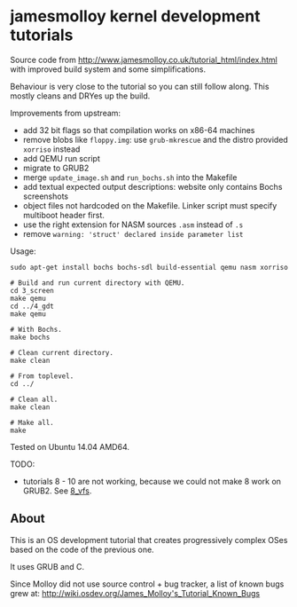 # jamesmolloy kernel development tutorials

Source code from <http://www.jamesmolloy.co.uk/tutorial_html/index.html> with improved build system and some simplifications.

Behaviour is very close to the tutorial so you can still follow along. This mostly cleans and DRYes up the build.

Improvements from upstream:

- add 32 bit flags so that compilation works on x86-64 machines
- remove blobs like `floppy.img`: use `grub-mkrescue` and the distro provided `xorriso` instead
- add QEMU run script
- migrate to GRUB2
- merge `update_image.sh` and `run_bochs.sh` into the Makefile
- add textual expected output descriptions: website only contains Bochs screenshots
- object files not hardcoded on the Makefile. Linker script must specify multiboot header first.
- use the right extension for NASM sources `.asm` instead of `.s`
- remove `warning: 'struct' declared inside parameter list`

Usage:

    sudo apt-get install bochs bochs-sdl build-essential qemu nasm xorriso

    # Build and run current directory with QEMU.
    cd 3_screen
    make qemu
    cd ../4_gdt
    make qemu

    # With Bochs.
    make bochs

    # Clean current directory.
    make clean

    # From toplevel.
    cd ../

    # Clean all.
    make clean

    # Make all.
    make

Tested on Ubuntu 14.04 AMD64.

TODO:

- tutorials 8 - 10 are not working, because we could not make 8 work on GRUB2. See [8_vfs](8_vfs/README.md).

## About

This is an OS development tutorial that creates progressively complex OSes based on the code of the previous one.

It uses GRUB and C.

Since Molloy did not use source control + bug tracker, a list of known bugs grew at: <http://wiki.osdev.org/James_Molloy's_Tutorial_Known_Bugs>
